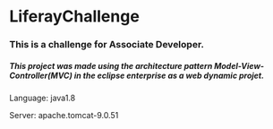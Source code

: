 # LiferayChallenge
### This is a challenge for Associate Developer.
##### This project was made using the architecture pattern Model-View-Controller(MVC) in the eclipse enterprise as a web dynamic projet.

Language: java1.8

Server: apache.tomcat-9.0.51
